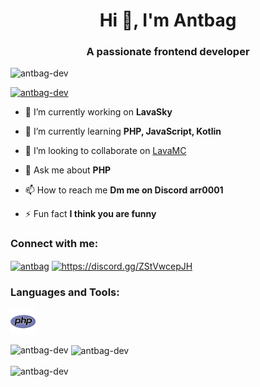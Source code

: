 <h1 align="center">Hi 👋, I'm Antbag</h1>
<h3 align="center">A passionate frontend developer</h3>

<p align="left"> <img src="https://komarev.com/ghpvc/?username=antbag-dev&label=Profile%20views&color=0e75b6&style=flat" alt="antbag-dev" /> </p>

<p align="left"> <a href="https://github.com/ryo-ma/github-profile-trophy"><img src="https://github-profile-trophy.vercel.app/?username=antbag-dev" alt="antbag-dev" /></a> </p>

- 🔭 I’m currently working on **LavaSky**

- 🌱 I’m currently learning **PHP, JavaScript, Kotlin**

- 👯 I’m looking to collaborate on [LavaMC](https://github.com/LavaMCPE)

- 💬 Ask me about **PHP**

- 📫 How to reach me **Dm me on Discord arr0001**

- ⚡ Fun fact **I think you are funny**

<h3 align="left">Connect with me:</h3>
<p align="left">
<a href="https://www.youtube.com/c/antbag" target="blank"><img align="center" src="https://raw.githubusercontent.com/rahuldkjain/github-profile-readme-generator/master/src/images/icons/Social/youtube.svg" alt="antbag" height="30" width="40" /></a>
<a href="https://discord.gg/https://discord.gg/ZStVwcepJH" target="blank"><img align="center" src="https://raw.githubusercontent.com/rahuldkjain/github-profile-readme-generator/master/src/images/icons/Social/discord.svg" alt="https://discord.gg/ZStVwcepJH" height="30" width="40" /></a>
</p>

<h3 align="left">Languages and Tools:</h3>
<p align="left"> <a href="https://www.php.net" target="_blank" rel="noreferrer"> <img src="https://raw.githubusercontent.com/devicons/devicon/master/icons/php/php-original.svg" alt="php" width="40" height="40"/> </a> </p>

<p><img align="left" src="https://github-readme-stats.vercel.app/api/top-langs?username=antbag-dev&show_icons=true&locale=en&layout=compact" alt="antbag-dev" /></p>

<p>&nbsp;<img align="center" src="https://github-readme-stats.vercel.app/api?username=antbag-dev&theme=radical&show_icons=true&locale=en" alt="antbag-dev" /></p>

<p><img align="center" src="https://github-readme-streak-stats.herokuapp.com/?user=antbag-dev&" alt="antbag-dev" /></p>
